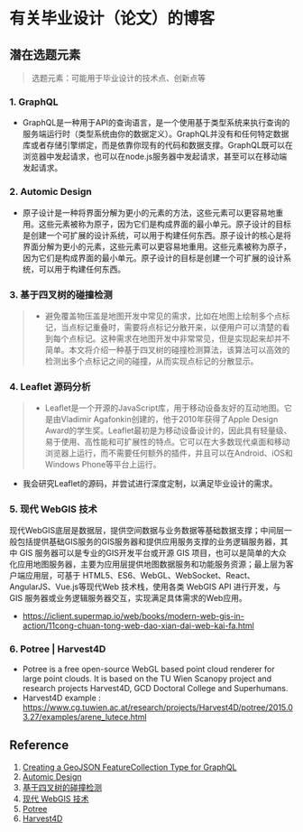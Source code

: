 # 有关毕业设计（论文）的博客
## 潜在选题元素
> 选题元素：可能用于毕业设计的技术点、创新点等
### 1. GraphQL
- GraphQL是一种用于API的查询语言，是一个使用基于类型系统来执行查询的服务端运行时（类型系统由你的数据定义）。GraphQL并没有和任何特定数据库或者存储引擎绑定，而是依靠你现有的代码和数据支撑。GraphQL既可以在浏览器中发起请求，也可以在node.js服务器中发起请求，甚至可以在移动端发起请求。

### 2. Automic Design
- 原子设计是一种将界面分解为更小的元素的方法，这些元素可以更容易地重用。这些元素被称为原子，因为它们是构成界面的最小单元。原子设计的目标是创建一个可扩展的设计系统，可以用于构建任何东西。原子设计的核心是将界面分解为更小的元素，这些元素可以更容易地重用。这些元素被称为原子，因为它们是构成界面的最小单元。原子设计的目标是创建一个可扩展的设计系统，可以用于构建任何东西。

### 3. 基于四叉树的碰撞检测
> - 避免覆盖物压盖是地图开发中常见的需求，比如在地图上绘制多个点标记，当点标记重叠时，需要将点标记分散开来，以便用户可以清楚的看到每个点标记。这种需求在地图开发中非常常见，但是实现起来却并不简单。本文将介绍一种基于四叉树的碰撞检测算法，该算法可以高效的检测出多个点标记之间的碰撞，从而实现点标记的分散显示。

### 4. Leaflet 源码分析
> - Leaflet是一个开源的JavaScript库，用于移动设备友好的互动地图。它是由Vladimir Agafonkin创建的，他于2010年获得了Apple Design Award的学生奖。Leaflet最初是为移动设备设计的，因此具有轻量级、易于使用、高性能和可扩展性的特点。它可以在大多数现代桌面和移动浏览器上运行，而不需要任何额外的插件，并且可以在Android、iOS和Windows Phone等平台上运行。
- 我会研究Leaflet的源码，并尝试进行深度定制，以满足毕业设计的需求。

### 5. 现代 WebGIS 技术
现代WebGIS底层是数据层，提供空间数据与业务数据等基础数据支撑；中间层一般包括提供基础GIS服务的GIS服务器和提供应用服务支撑的业务逻辑服务器，其中 GIS 服务器可以是专业的GIS开发平台或开源 GIS 项目，也可以是简单的大众化应用地图服务器，主要为应用层提供地图数据服务和功能服务资源；最上层为客户端应用层，可基于 HTML5、ES6、WebGL、WebSocket、React、AngularJS、Vue.js等现代Web 技术栈，使用各类 WebGIS API 进行开发，与 GIS 服务器或业务逻辑服务器交互，实现满足具体需求的Web应用。
- https://iclient.supermap.io/web/books/modern-web-gis-in-action/11cong-chuan-tong-web-dao-xian-dai-web-kai-fa.html

### 6. Potree |  Harvest4D
- Potree is a free open-source WebGL based point cloud renderer for large point clouds. It is based on the TU Wien Scanopy project and research projects Harvest4D, GCD Doctoral College and Superhumans.
- Harvest4D example : https://www.cg.tuwien.ac.at/research/projects/Harvest4D/potree/2015.03.27/examples/arene_lutece.html



## Reference
1. [Creating a GeoJSON FeatureCollection Type for GraphQL](https://brygrill.medium.com/creating-a-geojson-featurecollection-type-for-graphql-352591451b4a)
2. [Automic Design](https://www.youtube.com/watch?v=W3A33dmp17E)
3. [基于四叉树的碰撞检测](https://www.youtube.com/watch?v=eED4bSkYCB8)
4. [现代 WebGIS 技术](https://iclient.supermap.io/web/technical-topics.html#webgis-devtools)
5. [Potree](https://github.com/potree/potree/)
6. [Harvest4D](https://harvest4d.org/index.html%3Fp=860.html)